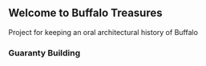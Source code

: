 ## Welcome to Buffalo Treasures

Project for keeping an oral architectural history of Buffalo

### Guaranty Building

<!DOCTYPE html>
<html lang="en" dir="ltr">
  <head>
    <meta charset="utf-8">
    <title>Making Sound</title>
    <link href="https://fonts.googleapis.com/css?family=Shadows+Into+Light" rel="stylesheet">
    <style>
      #assessment {
        font-family: 'Shadows Into Light', cursive;
        width: 450px;
        border: 1px solid #ccc;
        background-color: #fbfbfb;
        padding: 10px;
        box-shadow: 2px 2px #ccc;
      }

      #assessment h1 {
        margin-top: 0px;
      }

      #assessment button {
        width: 100%;
        height: 30px;
        margin-top: 8px;
        border-radius: 5px;
        background-color: #999;
        color: #333;
        font-size: 1.15em;

      }

    </style>
  </head>
  <body>
      <audio id="sound">
          <source src="Correct Answer.mp3" />
      </audio>
      <audio id="wrongSound">
          <source src="Wrong 02.wav" />
      </audio>
      <div id="assessment">
        <h1>Who played the character of Harry Potter in the movie series?</h1>
        <button id="wrong1">George Clooney</button>
        <button id="correct">Daniel Radcliff</button>
        <button id="wrong2">George Peppard</button>
        <button id="wrong3">George Burns</button>
      </div>
  </body>
  <script>
      const mySound = document.getElementById("sound");
      const correctButton = document.getElementById("correct");
      const wrong1 = document.getElementById("wrong1");
      const wrong2 = document.getElementById("wrong2");
      const wrong3 = document.getElementById("wrong3");

      correctButton.addEventListener("click", function(){
        mySound.play();
      })

      wrong1.addEventListener("click", wrongAnswer);
      wrong2.addEventListener("click", wrongAnswer);
      wrong3.addEventListener("click", wrongAnswer);

      function wrongAnswer(e){
          document.getElementById("wrongSound").play();
      }
  </script>
</html>
 
### Swan Street Diner

